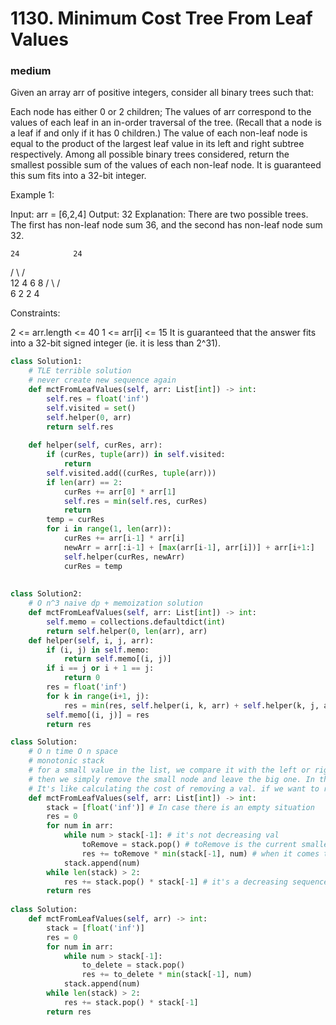 # 1130. Minimum Cost Tree From Leaf Values
### medium
Given an array arr of positive integers, consider all binary trees such that:

Each node has either 0 or 2 children;
The values of arr correspond to the values of each leaf in an in-order traversal of the tree.  (Recall that a node is a leaf if and only if it has 0 children.)
The value of each non-leaf node is equal to the product of the largest leaf value in its left and right subtree respectively.
Among all possible binary trees considered, return the smallest possible sum of the values of each non-leaf node.  It is guaranteed this sum fits into a 32-bit integer.

 

Example 1:

Input: arr = [6,2,4]
Output: 32
Explanation:
There are two possible trees.  The first has non-leaf node sum 36, and the second has non-leaf node sum 32.

    24            24
   /  \          /  \
  12   4        6    8
 /  \               / \
6    2             2   4
 

Constraints:

2 <= arr.length <= 40
1 <= arr[i] <= 15
It is guaranteed that the answer fits into a 32-bit signed integer (ie. it is less than 2^31).

```python
class Solution1:
    # TLE terrible solution
    # never create new sequence again
    def mctFromLeafValues(self, arr: List[int]) -> int:
        self.res = float('inf')
        self.visited = set()
        self.helper(0, arr)
        return self.res
    
    def helper(self, curRes, arr):
        if (curRes, tuple(arr)) in self.visited:
            return 
        self.visited.add((curRes, tuple(arr)))
        if len(arr) == 2:
            curRes += arr[0] * arr[1]
            self.res = min(self.res, curRes)
            return
        temp = curRes
        for i in range(1, len(arr)):
            curRes += arr[i-1] * arr[i]
            newArr = arr[:i-1] + [max(arr[i-1], arr[i])] + arr[i+1:]
            self.helper(curRes, newArr)
            curRes = temp
            
        
class Solution2:
    # O n^3 naive dp + memoization solution
    def mctFromLeafValues(self, arr: List[int]) -> int:
        self.memo = collections.defaultdict(int)
        return self.helper(0, len(arr), arr)
    def helper(self, i, j, arr):
        if (i, j) in self.memo:
            return self.memo[(i, j)]
        if i == j or i + 1 == j:
            return 0
        res = float('inf')
        for k in range(i+1, j):
            res = min(res, self.helper(i, k, arr) + self.helper(k, j, arr) + max(arr[i:k]) * max(arr[k:j]))
        self.memo[(i, j)] = res
        return res

class Solution:
    # O n time O n space
    # monotonic stack
    # for a small value in the list, we compare it with the left or right, pick the smaller one, get their product and add to res
    # then we simply remove the small node and leave the big one. In the end, we have two max num in the list, whose product is the root of the tree. 
    # It's like calculating the cost of removing a val. if we want to remove a from a, b. the cost is a * b. We would like to minimize the total cost
    def mctFromLeafValues(self, arr: List[int]) -> int:    
        stack = [float('inf')] # In case there is an empty situation
        res = 0
        for num in arr:
            while num > stack[-1]: # it's not decreasing val
                toRemove = stack.pop() # toRemove is the current smallest node sorted by monotonic stack
                res += toRemove * min(stack[-1], num) # when it comes to inf, the num will always win.
            stack.append(num)
        while len(stack) > 2:
            res += stack.pop() * stack[-1] # it's a decreasing sequence here. Just do it reversely.
        return res
        
class Solution:
    def mctFromLeafValues(self, arr) -> int:    
        stack = [float('inf')]
        res = 0
        for num in arr:
            while num > stack[-1]:
                to_delete = stack.pop()
                res += to_delete * min(stack[-1], num)
            stack.append(num)
        while len(stack) > 2:
            res += stack.pop() * stack[-1]
        return res        
```